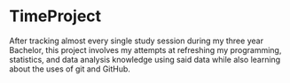 # TimeProject
After tracking almost every single study session during my three year  Bachelor, this project involves my attempts at refreshing my programming, statistics, and data analysis knowledge using said data while also learning about the uses of git and GitHub.     
